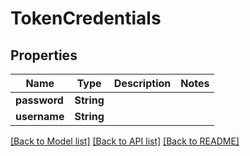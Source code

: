 # TokenCredentials

## Properties
Name | Type | Description | Notes
------------ | ------------- | ------------- | -------------
**password** | **String** |  | 
**username** | **String** |  | 

[[Back to Model list]](../README.md#documentation-for-models) [[Back to API list]](../README.md#documentation-for-api-endpoints) [[Back to README]](../README.md)



